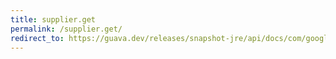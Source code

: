 ```yaml
---
title: supplier.get
permalink: /supplier.get/
redirect_to: https://guava.dev/releases/snapshot-jre/api/docs/com/google/common/base/Supplier.html#get--
---
```

